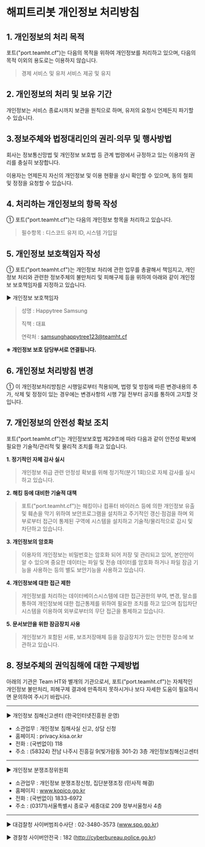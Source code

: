 # 해피트리봇 개인정보 처리방침

## 1. 개인정보의 처리 목적
포트("port.teamht.cf")는 다음의 목적을 위하여 개인정보를 처리하고 있으며, 다음의 목적 이외의 용도로는 이용하지 않습니다.
> 경제 서비스 및 유저 서비스 제공 및 유지

## 2. 개인정보의 처리 및 보유 기간
개인정보는 서비스 종료시까지 보관을 원칙으로 하며, 유저의 요청시 언제든지 파기할 수 있습니다.

## 3.정보주체와 법정대리인의 권리·의무 및 행사방법
회사는 정보통신망법 및 개인정보 보호법 등 관계 법령에서 규정하고 있는 이용자의 권리를 충실히 보장합니다.

이용자는 언제든지 자신의 개인정보 및 이용 현황을 상시 확인할 수 있으며, 동의 철회 및 정정을 요청할 수 있습니다.

## 4. 처리하는 개인정보의 항목 작성
① 포트("port.teamht.cf")는 다음의 개인정보 항목을 처리하고 있습니다.
> 필수항목 : 디스코드 유저 ID, 시스템 가입일

## 5. 개인정보 보호책임자 작성
① 포트("port.teamht.cf")는 개인정보 처리에 관한 업무를 총괄해서 책임지고, 개인정보 처리와 관련한 정보주체의 불만처리 및 피해구제 등을 위하여 아래와 같이 개인정보 보호책임자를 지정하고 있습니다.

▶ 개인정보 보호책임자
> 성명 : Happytree Samsung
> 
> 직책 : 대표
> 
> 연락처 : samsunghappytree123@teamht.cf

**※ 개인정보 보호 담당부서로 연결됩니다.**

## 6. 개인정보 처리방침 변경
① 이 개인정보처리방침은 시행일로부터 적용되며, 법령 및 방침에 따른 변경내용의 추가, 삭제 및 정정이 있는 경우에는 변경사항의 시행 7일 전부터 공지를 통하여 고지할 것입니다.

## 7. 개인정보의 안전성 확보 조치
포트("port.teamht.cf")는 개인정보보호법 제29조에 따라 다음과 같이 안전성 확보에 필요한 기술적/관리적 및 물리적 조치를 하고 있습니다.

**1. 정기적인 자체 감사 실시**
> 개인정보 취급 관련 안정성 확보를 위해 정기적(분기 1회)으로 자체 감사를 실시하고 있습니다.

**2. 해킹 등에 대비한 기술적 대책**
> 포트("port.teamht.cf")는 해킹이나 컴퓨터 바이러스 등에 의한 개인정보 유출 및 훼손을 막기 위하여 보안프로그램을 설치하고 주기적인 갱신·점검을 하며 외부로부터 접근이 통제된 구역에 시스템을 설치하고 기술적/물리적으로 감시 및 차단하고 있습니다.

**3. 개인정보의 암호화**
> 이용자의 개인정보는 비밀번호는 암호화 되어 저장 및 관리되고 있어, 본인만이 알 수 있으며 중요한 데이터는 파일 및 전송 데이터를 암호화 하거나 파일 잠금 기능을 사용하는 등의 별도 보안기능을 사용하고 있습니다.

**4. 개인정보에 대한 접근 제한**
> 개인정보를 처리하는 데이터베이스시스템에 대한 접근권한의 부여, 변경, 말소를 통하여 개인정보에 대한 접근통제를 위하여 필요한 조치를 하고 있으며 침입차단시스템을 이용하여 외부로부터의 무단 접근을 통제하고 있습니다.

**5. 문서보안을 위한 잠금장치 사용**
> 개인정보가 포함된 서류, 보조저장매체 등을 잠금장치가 있는 안전한 장소에 보관하고 있습니다.

## 8. 정보주체의 권익침해에 대한 구제방법
아래의 기관은 Team HT와 별개의 기관으로서, 포트("port.teamht.cf")는 자체적인 개인정보 불만처리, 피해구제 결과에 만족하지 못하시거나 보다 자세한 도움이 필요하시면 문의하여 주시기 바랍니다.

---------------------------------------------------------

▶ 개인정보 침해신고센터 (한국인터넷진흥원 운영)
+ 소관업무 : 개인정보 침해사실 신고, 상담 신청
+ 홈페이지 : privacy.kisa.or.kr
+ 전화 : (국번없이) 118
+ 주소 : (58324) 전남 나주시 진흥길 9(빛가람동 301-2) 3층 개인정보침해신고센터

---------------------------------------------------------

▶ 개인정보 분쟁조정위원회
+ 소관업무 : 개인정보 분쟁조정신청, 집단분쟁조정 (민사적 해결)
+ 홈페이지 : www.kopico.go.kr
+ 전화 : (국번없이) 1833-6972
+ 주소 : (03171)서울특별시 종로구 세종대로 209 정부서울청사 4층

---------------------------------------------------------

▶ 대검찰청 사이버범죄수사단 : 02-3480-3573 (www.spo.go.kr)

▶ 경찰청 사이버안전국 : 182 (http://cyberbureau.police.go.kr)
